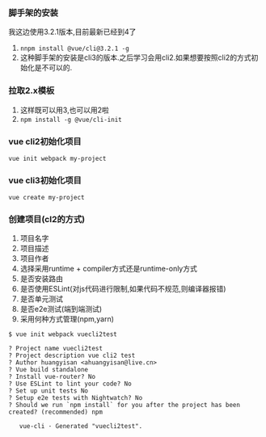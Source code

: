 ### 脚手架的安装

我这边使用3.2.1版本,目前最新已经到4了
1. `nnpm install @vue/cli@3.2.1 -g`
2. 这种脚手架的安装是cli3的版本.之后学习会用cli2.如果想要按照cli2的方式初始化是不可以的.

### 拉取2.x模板
1. 这样既可以用3,也可以用2啦
2. `npm install -g @vue/cli-init`

### vue cli2初始化项目
`vue init webpack my-project`

### vue cli3初始化项目
`vue create my-project`


### 创建项目(cl2的方式)
1. 项目名字
2. 项目描述
3. 项目作者
4. 选择采用runtime + compiler方式还是runtime-only方式
5. 是否安装路由
6. 是否使用ESLint(对js代码进行限制,如果代码不规范,则编译器报错)
7. 是否单元测试
8. 是否e2e测试(端到端测试)
9. 采用何种方式管理(npm,yarn)

```
$ vue init webpack vuecli2test

? Project name vuecli2test
? Project description vue cli2 test
? Author huangyisan <ahuangyisan@live.cn>
? Vue build standalone
? Install vue-router? No
? Use ESLint to lint your code? No
? Set up unit tests No
? Setup e2e tests with Nightwatch? No
? Should we run `npm install` for you after the project has been created? (recommended) npm

   vue-cli · Generated "vuecli2test".
```